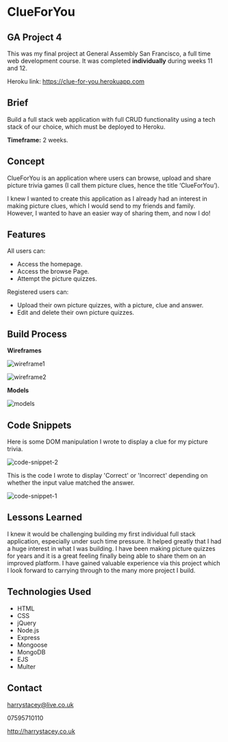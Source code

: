 # ClueForYou

## GA Project 4

This was my final project at General Assembly San Francisco, a full time web development course. It was completed __individually__ during weeks 11 and 12. 

Heroku link: https://clue-for-you.herokuapp.com

## Brief

Build a full stack web application with full CRUD functionality using a tech stack of our choice, which must be deployed to Heroku. 

__Timeframe:__ 2 weeks. 

## Concept

ClueForYou is an application where users can browse, upload and share picture trivia games (I call them picture clues, hence the title ‘ClueForYou’). 

I knew I wanted to create this application as I already had an interest in making picture clues, which I would send to my friends and family. However, I wanted to have an easier way of sharing them, and now I do!

## Features

All users can: 

* Access the homepage.
* Access the browse Page.
* Attempt the picture quizzes.

Registered users can:

* Upload their own picture quizzes, with a picture, clue and answer.
* Edit and delete their own picture quizzes.

## Build Process

__Wireframes__

![wireframe1](https://user-images.githubusercontent.com/42447565/55079121-7da6aa80-5093-11e9-85d5-5fcdbafcfcc9.JPG)

![wireframe2](https://user-images.githubusercontent.com/42447565/55079155-89926c80-5093-11e9-8f94-1f9ae778a3f1.JPG)

__Models__

![models](https://user-images.githubusercontent.com/42447565/55079098-7384ac00-5093-11e9-99e9-eb8f8d8e5d5c.JPG)

## Code Snippets

Here is some DOM manipulation I wrote to display a clue for my picture trivia. 

![code-snippet-2](https://user-images.githubusercontent.com/42447565/55079090-6cf63480-5093-11e9-84c0-137b9921c245.png)


This is the code I wrote to display 'Correct' or 'Incorrect' depending on whether the input value matched the answer.

![code-snippet-1](https://user-images.githubusercontent.com/42447565/55078973-2e607a00-5093-11e9-8146-8b37f1262a94.png)


## Lessons Learned

I knew it would be challenging building my first individual full stack application, especially under such time pressure. It helped greatly that I had a huge interest in what I was building. I have been making picture quizzes for years and it is a great feeling finally being able to share them on an improved platform. I have gained valuable experience via this project which I look forward to carrying through to the many more project I build. 


## Technologies Used 

* HTML
* CSS
* jQuery
* Node.js
* Express
* Mongoose
* MongoDB
* EJS
* Multer

## Contact 

harrystacey@live.co.uk

07595710110

http://harrystacey.co.uk

